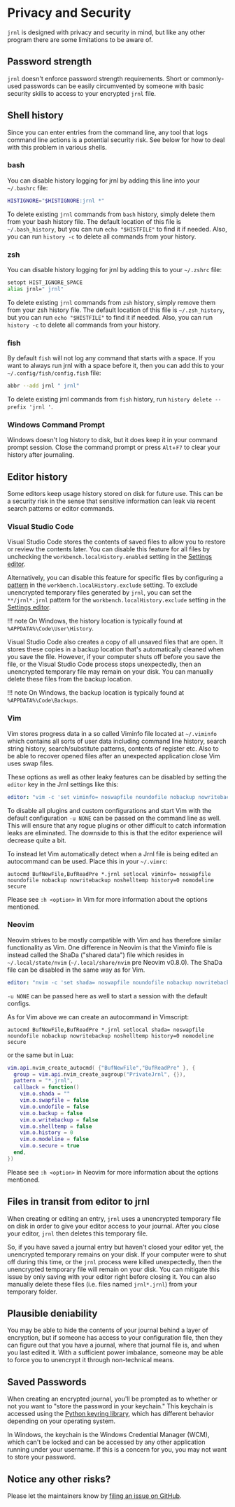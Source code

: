 <!--
Copyright © 2012-2023 jrnl contributors
License: https://www.gnu.org/licenses/gpl-3.0.html
-->

# Privacy and Security

`jrnl` is designed with privacy and security in mind, but like any other
program there are some limitations to be aware of.

## Password strength

`jrnl` doesn't enforce password strength requirements. Short or commonly-used
passwords can be easily circumvented by someone with basic security skills
to access to your encrypted `jrnl` file.

## Shell history

Since you can enter entries from the command line, any tool that logs command
line actions is a potential security risk. See below for how to deal with this
problem in various shells.

### bash

You can disable history logging for jrnl by adding this line into your
`~/.bashrc` file:

``` sh
HISTIGNORE="$HISTIGNORE:jrnl *"
```

To delete existing `jrnl` commands from `bash` history, simply delete them from
your bash history file. The default location of this file is `~/.bash_history`,
but you can run `echo "$HISTFILE"` to find it if needed.  Also, you can run
`history -c` to delete all commands from your history.

### zsh

You can disable history logging for jrnl by adding this to your `~/.zshrc`
file:

``` sh
setopt HIST_IGNORE_SPACE
alias jrnl=" jrnl"
```

To delete existing `jrnl` commands from `zsh` history, simply remove them from
your zsh history file. The default location of this file is `~/.zsh_history`,
but you can run `echo "$HISTFILE"` to find it if needed. Also, you can run
`history -c` to delete all commands from your history.

### fish

By default `fish` will not log any command that starts with a space. If you
want to always run jrnl with a space before it, then you can add this to your
`~/.config/fish/config.fish` file:

``` sh
abbr --add jrnl " jrnl"
```

To delete existing jrnl commands from `fish` history, run `history delete --prefix 'jrnl '`.

### Windows Command Prompt

Windows doesn't log history to disk, but it does keep it in your command prompt
session. Close the command prompt or press `Alt`+`F7` to clear your history
after journaling.

## Editor history

Some editors keep usage history stored on disk for future use. This can be a
security risk in the sense that sensitive information can leak via recent
search patterns or editor commands.

### Visual Studio Code

Visual Studio Code stores the contents of saved files to allow you to restore or
review the contents later. You can disable this feature for all files by unchecking
the `workbench.localHistory.enabled` setting in the
[Settings editor](https://code.visualstudio.com/docs/getstarted/settings#_settings-editor).

Alternatively, you can disable this feature for specific files by configuring a
[pattern](https://code.visualstudio.com/docs/editor/codebasics#_advanced-search-options)
in the `workbench.localHistory.exclude` setting. To exclude unencrypted temporary files generated
by `jrnl`, you can set the `**/jrnl*.jrnl` pattern for the `workbench.localHistory.exclude` setting
in the [Settings editor](https://code.visualstudio.com/docs/getstarted/settings#_settings-editor).

!!! note
    On Windows, the history location is typically found at
    `%APPDATA%\Code\User\History`.

Visual Studio Code also creates a copy of all unsaved files that are open.
It stores these copies in a backup location that's automatically cleaned when
you save the file. However, if your computer shuts off before you save the file,
or the Visual Studio Code process stops unexpectedly, then an unencrypted
temporary file may remain on your disk. You can manually delete these files
from the backup location.

!!! note
    On Windows, the backup location is typically found at
    `%APPDATA%\Code\Backups`.

### Vim

Vim stores progress data in a so called Viminfo file located at `~/.viminfo`
which contains all sorts of user data including command line history, search
string history, search/substitute patterns, contents of register etc. Also to
be able to recover opened files after an unexpected application close Vim uses
swap files.

These options as well as other leaky features can be disabled by setting the
`editor` key in the Jrnl settings like this:

``` yaml
editor: "vim -c 'set viminfo= noswapfile noundofile nobackup nowritebackup noshelltemp history=0 nomodeline secure'"
```

To disable all plugins and custom configurations and start Vim with the default
configuration `-u NONE` can be passed on the command line as well. This will
ensure that any rogue plugins or other difficult to catch information leaks are
eliminated. The downside to this is that the editor experience will decrease
quite a bit.

To instead let Vim automatically detect when a Jrnl file is being edited an
autocommand can be used. Place this in your `~/.vimrc`:

``` vim
autocmd BufNewFile,BufReadPre *.jrnl setlocal viminfo= noswapfile noundofile nobackup nowritebackup noshelltemp history=0 nomodeline secure
```

Please see `:h <option>` in Vim for more information about the options mentioned.

### Neovim

Neovim strives to be mostly compatible with Vim and has therefore similar
functionality as Vim. One difference in Neovim is that the Viminfo file is
instead called the ShaDa ("shared data") file which resides in
`~/.local/state/nvim` (`~/.local/share/nvim` pre Neovim v0.8.0). The ShaDa file
can be disabled in the same way as for Vim.

``` yaml
editor: "nvim -c 'set shada= noswapfile noundofile nobackup nowritebackup noshelltemp history=0 nomodeline secure'"
```

`-u NONE` can be passed here as well to start a session with the default configs.

As for Vim above we can create an autocommand in Vimscript:

``` vim
autocmd BufNewFile,BufReadPre *.jrnl setlocal shada= noswapfile noundofile nobackup nowritebackup noshelltemp history=0 nomodeline secure
```

or the same but in Lua:

``` lua
vim.api.nvim_create_autocmd( {"BufNewFile","BufReadPre" }, {
  group = vim.api.nvim_create_augroup("PrivateJrnl", {}),
  pattern = "*.jrnl",
  callback = function()
    vim.o.shada = ""
    vim.o.swapfile = false
    vim.o.undofile = false
    vim.o.backup = false
    vim.o.writebackup = false
    vim.o.shelltemp = false
    vim.o.history = 0
    vim.o.modeline = false
    vim.o.secure = true
  end,
})
```

Please see `:h <option>` in Neovim for more information about the options mentioned.

## Files in transit from editor to jrnl

When creating or editing an entry, `jrnl` uses a unencrypted temporary file on
disk in order to give your editor access to your journal. After you close your
editor, `jrnl` then deletes this temporary file.

So, if you have saved a journal entry but haven't closed your editor yet, the
unencrypted temporary remains on your disk. If your computer were to shut off
during this time, or the `jrnl` process were killed unexpectedly, then the
unencrypted temporary file will remain on your disk. You can mitigate this
issue by only saving with your editor right before closing it. You can also
manually delete these files (i.e. files named `jrnl*.jrnl`) from your temporary
folder.

## Plausible deniability

You may be able to hide the contents of your journal behind a layer of encryption,
but if someone has access to your configuration file, then they can figure out that
you have a journal, where that journal file is, and when you last edited it.
With a sufficient power imbalance, someone may be able to force you to unencrypt
it through non-technical means.

## Saved Passwords

When creating an encrypted journal, you'll be prompted as to whether or not you
want to "store the password in your keychain." This keychain is accessed using
the [Python keyring library](https://pypi.org/project/keyring/), which has different
behavior depending on your operating system.

In Windows, the keychain is the Windows Credential Manager (WCM), which can't be locked
and can be accessed by any other application running under your username. If this is
a concern for you, you may not want to store your password.

## Notice any other risks?

Please let the maintainers know by [filing an issue on GitHub](https://github.com/jrnl-org/jrnl/issues).
